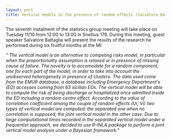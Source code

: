 ```yaml
---
layout: post
title: Vertical models in the presence of random effects (Salvatore Battaglia). 
---
```


The seventh instalment of the statistics group meeting will take place on Tuesday 11/10 from 12:00 to 13:00 in Snellius 176. 
During this meeting, guest speaker Salvatore Battaglia will present the results of the research he performed during six fruitful months at the MI:

<em>
" The vertical model is an alternative to competing risks model, in particular when the proportionality
assumption is relaxed or in presence of missing cause of failure. The novelty is to accomodate for a random
component, one for each part of the model, in order to take into account the unobserved heterogeneity
in presence of clusters. The data used come from the EMUR database, a database including Emergency
Department's (ED) accesses coming from 63 sicilian EDs. The vertical model will be able to compute the risk
of being discharge or hospitalized once admitted inside the ED including a random centre effect. 
According to the value of correlation coefficient among the couple of random effects (Ui, Vi) two types of 
vertical model are computed: the separated one when no correlation is supposed, the joint vertical model in 
the other case. Due to large computational times recorded in the separated vertical model under a frequentist
approach, we decided to use R-INLA package to perform a joint vertical model analysis under a 
Bayesian framework."
</em>
